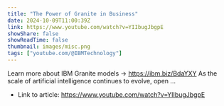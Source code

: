 ```yaml
---
title: "The Power of Granite in Business"
date: 2024-10-09T11:00:39Z
link: https://www.youtube.com/watch?v=YIIbugJbgpE
showShare: false
showReadTime: false
thumbnail: images/misc.png
tags: ["youtube.com/@IBMTechnology"]
---
```

Learn more about IBM Granite models → https://ibm.biz/BdaYXY As the scale of artificial intelligence continues to evolve, open ...

- Link to article: https://www.youtube.com/watch?v=YIIbugJbgpE